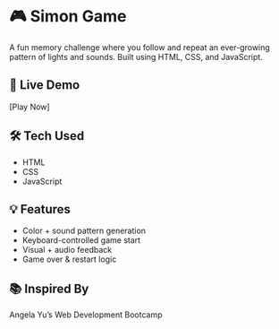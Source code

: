 
# 🎮 Simon Game

A fun memory challenge where you follow and repeat an ever-growing pattern of lights and sounds. Built using HTML, CSS, and JavaScript.

## 🚀 Live Demo

[Play Now]

## 🛠 Tech Used

* HTML
* CSS
* JavaScript

## 💡 Features

* Color + sound pattern generation
* Keyboard-controlled game start
* Visual + audio feedback
* Game over & restart logic

## 📚 Inspired By

Angela Yu’s Web Development Bootcamp

